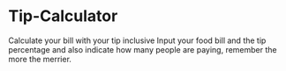 # Tip-Calculator
Calculate your bill with your tip inclusive 
Input your food bill and the tip percentage and also indicate how many people are paying, remember the more the merrier.
